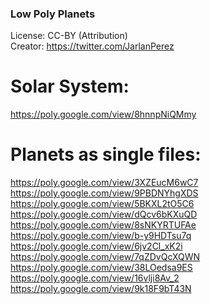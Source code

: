 ### Low Poly Planets

License: CC-BY (Attribution)  
Creator: https://twitter.com/JarlanPerez

# Solar System:

https://poly.google.com/view/8hnnpNiQMmy

# Planets as single files:

https://poly.google.com/view/3XZEucM6wC7  
https://poly.google.com/view/9PBDNYhgXDS  
https://poly.google.com/view/5BKXL2tO5C6  
https://poly.google.com/view/dQcv6bKXuQD  
https://poly.google.com/view/8sNKYRTUFAe  
https://poly.google.com/view/b-y9HDTsu7q  
https://poly.google.com/view/6jv2Cl_xK2i  
https://poly.google.com/view/7qZDvQcXQWN  
https://poly.google.com/view/38LOedsa9ES  
https://poly.google.com/view/16vlji8Av_2  
https://poly.google.com/view/9k18F9bT43N
